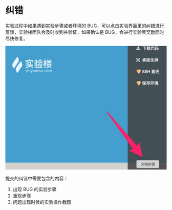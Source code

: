# 纠错

实验过程中如果遇到实验步骤或者环境的 BUG，可以点击实验界面里的纠错进行反馈，实验楼团队会及时收到并验证，如果确认是 BUG，会进行实验豆奖励同时尽快修复。

![submitissue](../images/submitissue.jpg)

提交的纠错中需要包含的内容：

1. 出现 BUG 的实验步骤
2. 重现步骤
3. 问题出现时候的实验操作截图


